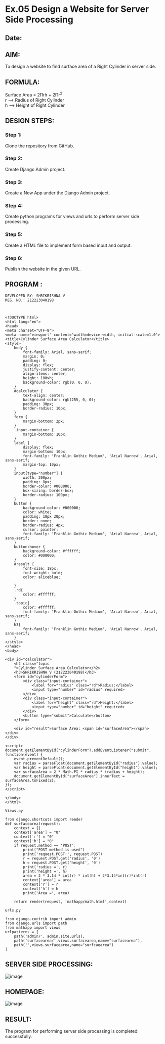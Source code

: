 # Ex.05 Design a Website for Server Side Processing
## Date:

## AIM:
To design a website to find surface area of a Right Cylinder in server side.

## FORMULA:
Surface Area = 2Πrh + 2Πr<sup>2</sup>
<br>r --> Radius of Right Cylinder
<br>h --> Height of Right Cylinder

## DESIGN STEPS:

### Step 1:
Clone the repository from GitHub.

### Step 2:
Create Django Admin project.

### Step 3:
Create a New App under the Django Admin project.

### Step 4:
Create python programs for views and urls to perform server side processing.

### Step 5:
Create a HTML file to implement form based input and output.

### Step 6:
Publish the website in the given URL.

## PROGRAM :
```
DEVELOPED BY: SHRIKRISHNA V
REG. NO.: 212223040198



<!DOCTYPE html>
<html lang="en">
<head>
<meta charset="UTF-8">
<meta name="viewport" content="width=device-width, initial-scale=1.0">
<title>Cylinder Surface Area Calculator</title>
<style>
    body {
        font-family: Arial, sans-serif;
        margin: 0;
        padding: 0;
        display: flex;
        justify-content: center;
        align-items: center;
        height: 100vh;
        background-color: rgb(0, 0, 0);
    }
    #calculator {
        text-align: center;
        background-color: rgb(255, 0, 0);
        padding: 30px;
        border-radius: 10px;
    }
    form {
        margin-bottom: 2px;
    }
    .input-container {
        margin-bottom: 10px;
    }
    label {
        display: flex;
        margin-bottom: 10px;
        font-family: 'Franklin Gothic Medium', 'Arial Narrow', Arial, sans-serif;
        margin-top: 10px;
    }
    input[type="number"] {
        width: 200px;
        padding: 8px;
        border-color: #000000;
        box-sizing: border-box;
        border-radius: 100px;
    }
    button {
        background-color: #000000;
        color: white;
        padding: 10px 20px;
        border: none;
        border-radius: 4px;
        cursor: pointer;
        font-family: 'Franklin Gothic Medium', 'Arial Narrow', Arial, sans-serif;
    }
    button:hover {
        background-color: #ffffff;
        color: #000000;
    }
    #result {
        font-size: 18px;
        font-weight: bold;
        color: aliceblue;

    }
    .rd{
        color: #ffffff;
    }
    .topic{
        color: #ffffff;
        font-family: 'Franklin Gothic Medium', 'Arial Narrow', Arial, sans-serif;
    }
    h3{
        font-family: 'Franklin Gothic Medium', 'Arial Narrow', Arial, sans-serif;
    }
</style>
</head>
<body>

<div id="calculator">
    <h2 class="topic
    ">Cylinder Surface Area Calculator</h2>
    <h3>SHRIKRISHNA V (212223040198)</h3>
    <form id="cylinderForm">
        <div class="input-container">
            <label for="radius" class="rd">Radius:</label>
            <input type="number" id="radius" required>
        </div>
        <div class="input-container">
            <label for="height" class="rd">Height:</label>
            <input type="number" id="height" required>
        </div>
        <button type="submit">Calculate</button>
    </form>

    <div id="result">Surface Area: <span id="surfaceArea"></span></div>
</div>

<script>
document.getElementById("cylinderForm").addEventListener("submit", function(event) {
    event.preventDefault();
    var radius = parseFloat(document.getElementById("radius").value);
    var height = parseFloat(document.getElementById("height").value);
    var surfaceArea = 2 * Math.PI * radius * (radius + height);
    document.getElementById("surfaceArea").innerText = surfaceArea.toFixed(2);
});
</script>

</body>
</html>

```
```
Views.py

from django.shortcuts import render
def surfacearea(request):
    context = {}
    context['area'] = "0"
    context['r'] = "0"
    context['h'] = "0"
    if request.method == 'POST':
        print("POST method is used")
        print('request.POST:', request.POST)
        r = request.POST.get('radius', '0') 
        h = request.POST.get('height', '0') 
        print('radius =', r)
        print('height =', h)
        area = 2 * 3.14 * int(r) * int(h) + 2*3.14*int(r)*int(r)
        context['area'] = area
        context['r'] = r
        context['h'] = h
        print('Area =', area)
    
    return render(request, 'mathapp/math.html',context)
```
```
urls.py

from django.contrib import admin
from django.urls import path
from mathapp import views
urlpatterns = [
    path('admin/', admin.site.urls),
    path('surfacearea/',views.surfacearea,name="surfacearea"),
    path('',views.surfacearea,name="surfcaearea")
]
```

## SERVER SIDE PROCESSING:
![image](https://github.com/Wkrish28/MathServer/assets/144295230/df8a8077-cfc4-47e4-b0d9-cf848dc7cb6c)


## HOMEPAGE:
![image](https://github.com/Wkrish28/MathServer/assets/144295230/d4f5b369-f2da-4731-b01a-81beeb55c487)


## RESULT:
The program for performing server side processing is completed successfully.
